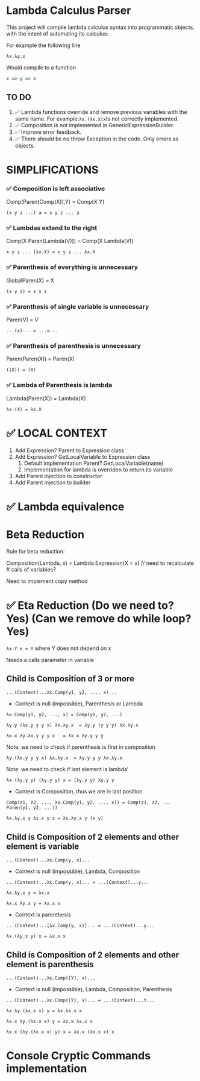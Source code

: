 # Lambda Calculus Parser

This project will compile lambda calculus syntax into programmatic objects, with the intent of automating its calculus:

For example the following line
```
λx.λy.x
```
Would compile to a function
```javascript
x => y => x
```

## TO DO

1) ✅ Lambda functions override and remove previous variables with the same name. For example:`λx.(λx.x)x`Is not correctly implemented.
2) ✅ Composition is not implemented in GenericExpressionBuilder.
3) ✅ Improve error feedback.
4) ✅ There should be no throw Exception in the code. Only errors as objects.

# SIMPLIFICATIONS

### ✅ Composition is left associative

Comp(Paren(Comp(X)),Y) = Comp(X Y)   

`(x y z ...) a = x y z ... a`
 
### ✅ Lambdas extend to the right

Comp(X Paren(Lambda(V))) = Comp(X Lambda(V))

`x y z ... (λx.X) = x y z ... λx.X`

### ✅  Parenthesis of everything is unnecessary

GlobalParen(X) = X

`(x y z) = x y z`

### ✅ Parenthesis of single variable is unnecessary

Paren(V) = V

`...(x)... = ...x...`

### ✅ Parenthesis of parenthesis is unnecessary

Paren(Paren(X)) = Paren(X)

`((X)) = (X)`

### ✅ Lambda of Parenthesis is lambda

Lambda(Paren(X)) = Lambda(X)

`λx.(X) = λx.X`

# ✅ LOCAL CONTEXT

1) Add Expression? Parent to Expression class
2) Add Expression? GetLocalVariable to Expression class
   1) Default implementation Parent?.GetLocalVariable(name)
   2) Implementation for lambda is overriden to return its variable
3) Add Parent injection to constructor
4) Add Parent injection to builder

# ✅ Lambda equivalence
# Beta Reduction

Rule for beta reduction:

Composition(Lambda, x) = Lambda.Expression(X = x) // need to recalculate # calls of variables?

Need to implement copy method

# ✅ Eta Reduction (Do we need to? Yes) (Can we remove do while loop? Yes)

```λx.Y x = Y``` where Y does not depend on x

Needs a calls parameter in variable

## Child is Composition of 3 or more

```...(Context)...λx.Comp(y1, y2, ..., x)...```

- Context is null (impossible), Parenthesis or Lambda

```λx.Comp(y1, y2, ..., x) = Comp(y1, y2, ...)```

```λy.y (λx.y y y x) λx.λy.x  = λy.y (y y y) λx.λy.x```

```λx.x λy.λx.y y y x   = λx.x λy.y y y```

Note: we need to check if parenthesis is first in composition

```λy.(λx.y y y x) λx.λy.x  = λy.y y y λx.λy.x```

Note: we need to check if last element is lambda'

```λx.(λy.y y) (λy.y y) x = (λy.y y) λy.y y```

- Context is Composition, thus we are in last position

```Comp(z1, z2, ..., λx.Comp(y1, y2, ..., x)) = Comp(z1, z2, ... Paren(y1, y2, ...))```

```λx.λy.x y λz.x y z = λx.λy.x y (x y)```

## Child is Composition of 2 elements and other element is variable

```...(Context)...λx.Comp(y, x)...```

- Context is null (impossible), Lambda, Composition

```...(Context)...λx.Comp(y, x)... = ...(Context)...y...```

```λx.λy.x y = λx.x```

```λx.x λy.x y = λx.x x```

- Context is parenthesis

```...(Context)...[λx.Comp(y, x)]... = ...(Context)...y...```

```λx.(λy.x y) x = λx.x x```

## Child is Composition of 2 elements and other element is parenthesis

```...(Context)...λx.Comp([Y], x)...```

- Context is null (impossible), Lambda, Composition, Parenthesis

```...(Context)...λx.Comp([Y], x)... = ...(Context)...Y...```

```λx.λy.(λx.x x) y = λx.λx.x x```

```λx.x λy.(λx.x x) y = λx.x λx.x x```

```λx.x (λy.(λx.x x) y) x = λx.x (λx.x x) x```

# Console Cryptic Commands implementation
